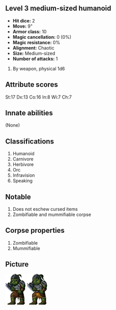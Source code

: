 ## Level 3 medium-sized humanoid
- **Hit dice:** 2
- **Move:** 9"
- **Armor class:** 10
- **Magic cancellation:** 0 (0%)
- **Magic resistance:** 0%
- **Alignment:** Chaotic
- **Size:** Medium-sized
- **Number of attacks:** 1
1. By weapon, physical 1d6
## Attribute scores
St:17 Dx:13 Co:16 In:8 Wi:7 Ch:7
## Innate abilities
(None)
## Classifications
1. Humanoid
2. Carnivore
3. Herbivore
4. Orc
5. Infravision
6. Speaking
## Notable
1. Does not eschew cursed items
2. Zombifiable and mummifiable corpse
## Corpse properties
1. Zombifiable
2. Mummifiable
## Picture
![Hill orc](https://github.com/hyvanmielenpelit/GnollHackTileSet/blob/main/Monsters/hill_orc/hill_orc.png) ![Hill orc](https://github.com/hyvanmielenpelit/GnollHackTileSet/blob/main/Monsters/hill_orc/hill_orc_female.png)
